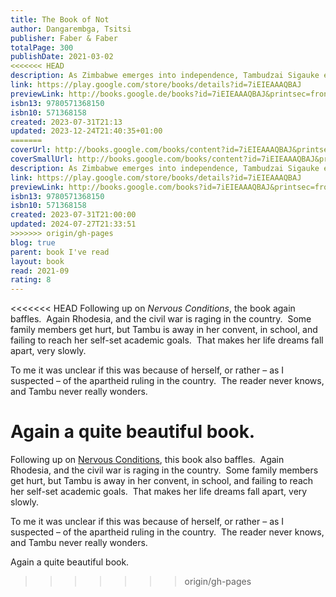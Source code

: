 ```yaml
---  
title: The Book of Not  
author: Dangarembga, Tsitsi  
publisher: Faber & Faber  
totalPage: 300  
publishDate: 2021-03-02  
<<<<<<< HEAD
description: As Zimbabwe emerges into independence, Tambudzai Sigauke embarks on her second year at the Young Ladies' College of the Sacred Heart. Determined to excel, Tambu exhausts herself with her efforts to climb to the top of the school's honour rolls. The further she pushes herself, however, the farther she feels from any reward; and the roots of colonialism threaten to trip her at every step. The sequel to Nervous Conditions is as moving, darkly witty, and riveting as its predecessor.  
link: https://play.google.com/store/books/details?id=7iEIEAAAQBAJ  
previewLink: http://books.google.de/books?id=7iEIEAAAQBAJ&printsec=frontcover&dq=Tsitsi+Dangarembga,+The+Book+of+Not&hl=&as_pt=BOOKS&cd=3&source=gbs_api  
isbn13: 9780571368150  
isbn10: 571368158  
created: 2023-07-31T21:13  
updated: 2023-12-24T21:40:35+01:00  
=======
coverUrl: http://books.google.com/books/content?id=7iEIEAAAQBAJ&printsec=frontcover&img=1&zoom=1&edge=curl&source=gbs_api  
coverSmallUrl: http://books.google.com/books/content?id=7iEIEAAAQBAJ&printsec=frontcover&img=1&zoom=5&edge=curl&source=gbs_api  
description: As Zimbabwe emerges into independence, Tambudzai Sigauke embarks on her second year at the Young Ladies' College of the Sacred Heart. Determined to excel, Tambu exhausts herself with her efforts to climb to the top of the school's honour rolls. The further she pushes herself, however, the farther she feels from any reward; and the roots of colonialism threaten to trip her at every step. The sequel to Nervous Conditions is as moving, darkly witty, and riveting as its predecessor.  
link: https://play.google.com/store/books/details?id=7iEIEAAAQBAJ  
previewLink: http://books.google.com/books?id=7iEIEAAAQBAJ&printsec=frontcover&dq=Tsitsi+Dangarembga,+The+Book+of+Not&hl=&as_pt=BOOKS&cd=3&source=gbs_api  
isbn13: 9780571368150  
isbn10: 571368158  
created: 2023-07-31T21:00:00  
updated: 2024-07-27T21:33:51  
>>>>>>> origin/gh-pages
blog: true  
parent: book I've read  
layout: book  
read: 2021-09  
rating: 8  
---  
```

  
<<<<<<< HEAD
Following up on _Nervous Conditions_, the book again baffles.  Again Rhodesia, and the civil war is raging in the country.  Some family members get hurt, but Tambu is away in her convent, in school, and failing to reach her self-set academic goals.  That makes her life dreams fall apart, very slowly.    
  
To me it was unclear if this was because of herself, or rather – as I suspected – of the apartheid ruling in the country.  The reader never knows, and Tambu never really wonders.    
  
Again a quite beautiful book.
=======
Following up on [Nervous Conditions](./Tsitsi%20Dangarembga,%20Nervous%20Conditions.md), this book also baffles.  Again Rhodesia, and the civil war is raging in the country.  Some family members get hurt, but Tambu is away in her convent, in school, and failing to reach her self-set academic goals.  That makes her life dreams fall apart, very slowly.    
  
To me it was unclear if this was because of herself, or rather – as I suspected – of the apartheid ruling in the country.  The reader never knows, and Tambu never really wonders.    
  
Again a quite beautiful book.  
>>>>>>> origin/gh-pages
